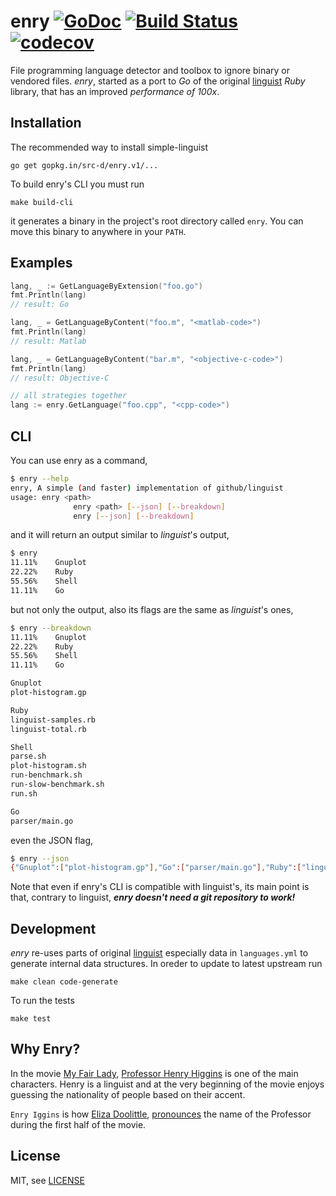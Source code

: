 # enry [![GoDoc](https://godoc.org/gopkg.in/src-d/enry.v1?status.svg)](https://godoc.org/gopkg.in/src-d/enry.v1) [![Build Status](https://travis-ci.org/src-d/enry.svg?branch=master)](https://travis-ci.org/src-d/enry) [![codecov](https://codecov.io/gh/src-d/enry/branch/master/graph/badge.svg)](https://codecov.io/gh/src-d/enry)

File programming language detector and toolbox to ignore binary or vendored files. *enry*, started as a port to _Go_ of the original [linguist](https://github.com/github/linguist) _Ruby_ library, that has an improved *performance of 100x*.


Installation
------------

The recommended way to install simple-linguist

```
go get gopkg.in/src-d/enry.v1/...
```

To build enry's CLI you must run

    make build-cli

it generates a binary in the project's root directory called `enry`. You can move this binary to anywhere in your `PATH`.

Examples
--------

```go
lang, _ := GetLanguageByExtension("foo.go")
fmt.Println(lang)
// result: Go

lang, _ = GetLanguageByContent("foo.m", "<matlab-code>")
fmt.Println(lang)
// result: Matlab

lang, _ = GetLanguageByContent("bar.m", "<objective-c-code>")
fmt.Println(lang)
// result: Objective-C

// all strategies together
lang := enry.GetLanguage("foo.cpp", "<cpp-code>")
```


CLI
-----------------

You can use enry as a command,

```bash
$ enry --help
enry, A simple (and faster) implementation of github/linguist
usage: enry <path>
              enry <path> [--json] [--breakdown]
              enry [--json] [--breakdown]
```

and it will return an output similar to *linguist*'s output,

```bash
$ enry
11.11%    Gnuplot
22.22%    Ruby
55.56%    Shell
11.11%    Go
```

but not only the output, also its flags are the same as *linguist*'s ones,

```bash
$ enry --breakdown
11.11%    Gnuplot
22.22%    Ruby
55.56%    Shell
11.11%    Go

Gnuplot
plot-histogram.gp

Ruby
linguist-samples.rb
linguist-total.rb

Shell
parse.sh
plot-histogram.sh
run-benchmark.sh
run-slow-benchmark.sh
run.sh

Go
parser/main.go
```

even the JSON flag,

```bash
$ enry --json
{"Gnuplot":["plot-histogram.gp"],"Go":["parser/main.go"],"Ruby":["linguist-samples.rb","linguist-total.rb"],"Shell":["parse.sh","plot-histogram.sh","run-benchmark.sh","run-slow-benchmark.sh","run.sh"]}
```

Note that even if enry's CLI is compatible with linguist's, its main point is that, contrary to linguist, **_enry doesn't need a git repository to work!_**


Development
-----------

*enry* re-uses parts of original [linguist](https://github.com/github/linguist) especially data in `languages.yml` to generate internal data structures. In oreder to update to latest upstream run

    make clean code-generate

To run the tests

    make test


Why Enry?
---------

In the movie [My Fair Lady](https://en.wikipedia.org/wiki/My_Fair_Lady), [Professor Henry Higgins](http://www.imdb.com/character/ch0011719/?ref_=tt_cl_t2) is one of the main characters. Henry is a linguist and at the very beginning of the movie enjoys guessing the nationality of people based on their accent.

`Enry Iggins` is how [Eliza Doolittle](http://www.imdb.com/character/ch0011720/?ref_=tt_cl_t1), [pronounces](https://www.youtube.com/watch?v=pwNKyTktDIE) the name of the Professor during the first half of the movie.


License
-------

MIT, see [LICENSE](LICENSE)
